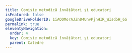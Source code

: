 ```yaml
---
title: Comisie metodică învățători și educatori
isFeatured: false
googleDriveFolderID: 1iAOOMorAJZn04UnvPjnHIR_WIsd5H_6S
permalink: true
eleventyNavigation:
  order: 4
  key: Comisie metodică învățători și educatori
  parent: Catedre
---
```

